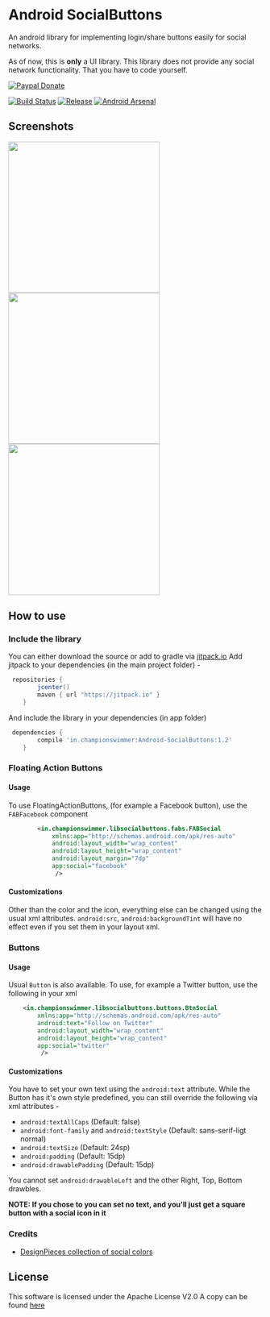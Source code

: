 # Android SocialButtons
An android library for implementing login/share buttons easily for social networks.

As of now, this is **only** a UI library. This library does not provide any social network
functionality. That you have to code yourself. 

[![Paypal Donate](https://img.shields.io/badge/Donate-Paypal-2244dd.svg)](https://paypal.me/championswimmer)


[![Build Status](https://travis-ci.org/championswimmer/Android-SocialButtons.svg)](https://travis-ci.org/championswimmer/Android-SocialButtons)
[![Release](https://img.shields.io/github/tag/championswimmer/Android-SocialButtons.svg?label=maven)](https://jitpack.io/#championswimmer/Android-SocialButtons)
[![Android Arsenal](https://img.shields.io/badge/Android%20Arsenal-Android%20SocialButtons-orange.svg?style=plastic)](http://android-arsenal.com/details/1/2740)


## Screenshots
<img src="/screenshots/screen1.png" width="300"/>
<img src="/screenshots/screen2.png" width="300"/>
<img src="/screenshots/screen3.png" width="300"/>


## How to use

### Include the library
You can either download the source or add to gradle via [jitpack.io](http://jitpack.io)
Add jitpack to your dependencies (in the main project folder) - 
```groovy
 repositories {
        jcenter()
        maven { url "https://jitpack.io" }
    }
```

And include the library in your dependencies (in app folder)   
```groovy
 dependencies {
        compile 'in.championswimmer:Android-SocialButtons:1.2'
    }
```  

### Floating Action Buttons
#### Usage
To use FloatingActionButtons, (for example a Facebook button), use the `FABFacebook` component

```xml
        <in.championswimmer.libsocialbuttons.fabs.FABSocial
            xmlns:app="http://schemas.android.com/apk/res-auto"
            android:layout_width="wrap_content"
            android:layout_height="wrap_content"
            android:layout_margin="7dp"
            app:social="facebook"
             />

```

#### Customizations
Other than the color and the icon, everything else can be changed using the usual xml attributes. `android:src`, `android:backgroundTint` will have no effect even if you set them in your layout xml. 

### Buttons
#### Usage
Usual `Button` is also available. To use, for example a Twitter button, use the following in your xml   
```xml
    <in.championswimmer.libsocialbuttons.buttons.BtnSocial
        xmlns:app="http://schemas.android.com/apk/res-auto"
        android:text="Follow on Twitter"
        android:layout_width="wrap_content"
        android:layout_height="wrap_content"
        app:social="twitter"
         />
```

#### Customizations
You have to set your own text using the `android:text` attribute. While the Button has it's own style predefined, you can still override the following via xml attributes - 
* `android:textAllCaps` (Default: false)
* `android:font-family` and `android:textStyle` (Default: sans-serif-ligt normal)
* `android:textSize` (Default: 24sp)
* `android:padding` (Default: 15dp)
* `android:drawablePadding` (Default: 15dp)

You cannot set `android:drawableLeft` and the other Right, Top, Bottom drawbles.

**NOTE: If you chose to you can set no text, and you'll just get a square button with a social icon in it**


### Credits 
* [DesignPieces collection of social colors](http://designpieces.com/2012/12/social-media-colours-hex-and-rgb/)

## License 
This software is licensed under the Apache License V2.0
A copy can be found [here](./LICENSE.md)
